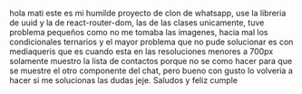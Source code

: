 hola mati este es mi humilde proyecto de clon de whatsapp, use la libreria de uuid y la de react-router-dom, 
las de las clases unicamente, tuve problema pequeños como no me tomaba las imagenes, hacia mal los condicionales ternarios
y el mayor problema que no pude solucionar es con mediaqueris que es cuando esta en las resoluciones menores a 700px 
solamente muestro la lista de contactos porque no se como hacer para que se muestre el otro componente del chat, 
pero bueno con gusto lo volveria a hacer si me solucionas las dudas jeje. Saludos y feliz cumple 
